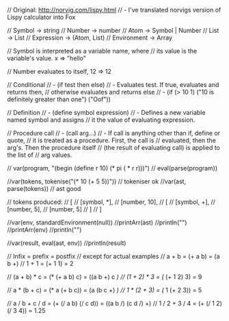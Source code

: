 // Original: http://norvig.com/lispy.html
// - I've translated norvigs version of Lispy calculator into Fox

// Symbol      -> string
// Number      -> number
// Atom        -> Symbol | Number
// List        -> List
// Expression  -> (Atom, List)
// Environment -> Array

// Symbol is interpreted as a variable name, where
// its value is the variable's value. x => "hello"

// Number evaluates to itself, 12 => 12

// Conditional
// - (if test then else)
// - Evaluates test. If true, evaluates and returns then,
//   otherwise evaluates and returns else
// - (if (> 10 1) ("10 is definitely greater than one") ("Oof"))

// Definition
// - (define symbol expression)
// - Defines a new variable named symbol and assigns
//   it the value of evaluating expression.

// Procedure call
// - (call arg...)
// - If call is anything other than if, define or quote,
//   it is treated as a procedure. First, the call is 
//   evaluated, then the arg's. Then the procedure itself 
//   (the result of evaluating call) is applied to the list of 
//   arg values.

// var(program, "(begin (define r 10) (* pi ( * r r)))")
// eval(parse(program))

//var(tokens, tokenise("(* 10 (+ 5 5))")) // tokeniser ok
//var(ast, parse(tokens)) // ast good

// tokens produced:
// [
//   [symbol, *], 
//   [number, 10], 
//   [
//     [symbol, +], 
//     [number, 5], 
//     [number, 5]
//   ]
// ]

//var(env, standardEnvironment(null))
//printArr(ast)
//println("")
//printArr(env)
//println("")

//var(result, eval(ast, env))
//println(result)

// Infix = prefix = postfix
// except for actual examples
// a + b = (+ a b) = (a b +)
// 1 + 1 = (+ 1 1) = 2

// (a + b) * c = (* (+ a b) c) = ((a b +) c *)
// (1 + 2) * 3 = (* (+ 1 2) 3) = 9

// a * (b + c) = (* a (+ b c)) = (a (b c +) *)
// 1 * (2 + 3) = (* 1 (+ 2 3)) = 5

// a / b + c / d = (+ (/ a b) (/ c d)) = ((a b /) (c d /) +)
// 1 / 2 + 3 / 4 = (+ (/ 1 2) (/ 3 4)) = 1.25
